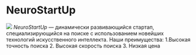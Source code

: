 # NeuroStartUp 
![](https://netology-code.github.io/git-homeworks/introduction/assets/logo.png) 
*NeuroStartUp* — динамически развивающийся стартап, специализирующийся на поиске с использованием новейших технологий искусственного интеллекта. 
Наши преимущества: 
1.Высокая точность поиска 
2. Высокая скорость поиска 
3. Низкая цена